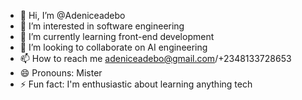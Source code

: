 - 👋 Hi, I’m @Adeniceadebo
- 👀 I’m interested in software engineering
- 🌱 I’m currently learning front-end development
- 💞️ I’m looking to collaborate on AI engineering
- 📫 How to reach me adeniceadebo@gmail.com/+2348133728653
- 😄 Pronouns: Mister
- ⚡ Fun fact: I'm enthusiastic about learning anything tech

<!---
Adeniceadebo/Adeniceadebo is a ✨ special ✨ repository because its `README.md` (this file) appears on your GitHub profile.
You can click the Preview link to take a look at your changes.
--->
